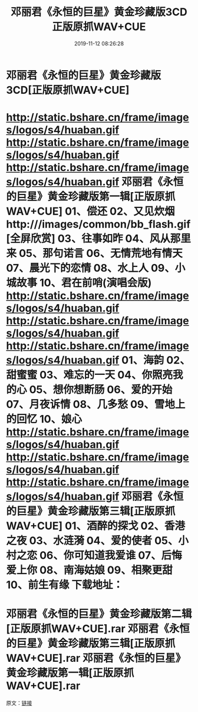 ﻿---
title: 邓丽君《永恒的巨星》黄金珍藏版3CD正版原抓WAV+CUE
date: 2019-11-12 08:26:28
categories: None
tags: 华语中文
---
# 邓丽君《永恒的巨星》黄金珍藏版3CD[正版原抓WAV+CUE]

http://static.bshare.cn/frame/images/logos/s4/huaban.gif
http://static.bshare.cn/frame/images/logos/s4/huaban.gif
http://static.bshare.cn/frame/images/logos/s4/huaban.gif
邓丽君《永恒的巨星》黄金珍藏版第一辑[正版原抓WAV+CUE]
01、偿还
02、又见炊烟
http:///images/common/bb_flash.gif[全屏欣赏]
03、往事如昨
04、风从那里来
05、那句诺言
06、无情荒地有情天
07、晨光下的恋情
08、水上人
09、小城故事
10、君在前哨(演唱会版)
http://static.bshare.cn/frame/images/logos/s4/huaban.gif
http://static.bshare.cn/frame/images/logos/s4/huaban.gif
http://static.bshare.cn/frame/images/logos/s4/huaban.gif
01、海韵
02、甜蜜蜜
03、难忘的一天
04、你照亮我的心
05、想你想断肠
06、爱的开始
07、月夜诉情
08、几多愁
09、雪地上的回忆
10、娘心
http://static.bshare.cn/frame/images/logos/s4/huaban.gif
http://static.bshare.cn/frame/images/logos/s4/huaban.gif
http://static.bshare.cn/frame/images/logos/s4/huaban.gif
邓丽君《永恒的巨星》黄金珍藏版第三辑[正版原抓WAV+CUE]
01、酒醉的探戈
02、香港之夜
03、水涟漪
04、爱的使者
05、小村之恋
06、你可知道我爱谁
07、后悔爱上你
08、南海姑娘
09、相聚更甜
10、前生有缘
下载地址：
==============================
邓丽君《永恒的巨星》黄金珍藏版第二辑[正版原抓WAV+CUE].rar
邓丽君《永恒的巨星》黄金珍藏版第三辑[正版原抓WAV+CUE].rar
邓丽君《永恒的巨星》黄金珍藏版第一辑[正版原抓WAV+CUE].rar
==============================
原文：[链接](https://blog.sina.com.cn/s/blog_1647c7e7601030i7z.html)